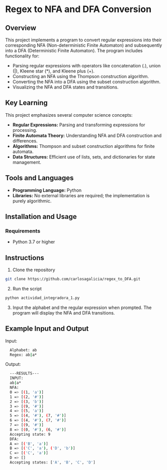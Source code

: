 # Regex to NFA and DFA Conversion
## Overview
This project implements a program to convert regular expressions into their corresponding NFA (Non-deterministic Finite Automaton) and subsequently into a DFA (Deterministic Finite Automaton). The program includes functionality for:
- Parsing regular expressions with operators like concatenation (.), union (|), Kleene star (*), and Kleene plus (+).
- Constructing an NFA using the Thompson construction algorithm.
- Converting the NFA into a DFA using the subset construction algorithm.
- Visualizing the NFA and DFA states and transitions.

## Key Learning
This project emphasizes several computer science concepts:
- **Regular Expressions:** Parsing and transforming expressions for processing.
- **Finite Automata Theory:** Understanding NFA and DFA construction and differences.
- **Algorithms:** Thompson and subset construction algorithms for finite automata.
- **Data Structures:** Efficient use of lists, sets, and dictionaries for state management.

## Tools and Languages
- **Programming Language:** Python
- **Libraries:** No external libraries are required; the implementation is purely algorithmic.

## Installation and Usage

### Requirements
- Python 3.7 or higher

## Instructions
1. Clone the repository
  ```bash
  git clone https://github.com/carlosagalicia/regex_to_DFA.git
  ```

2. Run the script
  ```bash
  python actividad_integradora_1.py
  ```
3. Input the alphabet and the regular expression when prompted. The program will display the NFA and DFA transitions.

## Example Input and Output
Input:
```bash
  Alphabet: ab
  Regex: ab|a*
```
Output:
```bash
  ---RESULTS---
  INPUT:
  ab|a*
  NFA:
  0 => [(1, 'a')]
  1 => [(2, '#')]
  2 => [(3, 'b')]
  3 => [(9, '#')]
  4 => [(5, 'a')]
  5 => [(4, '#'), (7, '#')]
  6 => [(4, '#'), (7, '#')]
  7 => [(9, '#')]
  8 => [(0, '#'), (6, '#')]
  Accepting state: 9
  DFA:
  A => [('B', 'a')]
  B => [('C', 'a'), ('D', 'b')]
  C => [('C', 'a')]
  D => []
  Accepting states: ['A', 'B', 'C', 'D']
```


